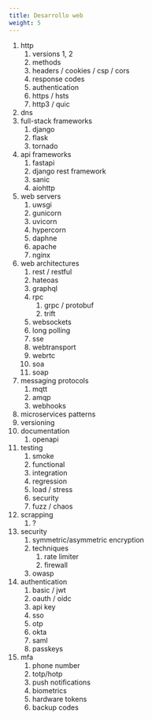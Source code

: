 ```yaml
---
title: Desarrollo web
weight: 5
---
```

1. http
   1. versions 1, 2
   2. methods
   3. headers / cookies / csp / cors
   4. response codes
   5. authentication
   6. https / hsts
   7. http3 / quic
2. dns
3. full-stack frameworks
   1. django
   2. flask
   3. tornado
4. api frameworks
   1. fastapi
   2. django rest framework
   3. sanic
   4. aiohttp
5. web servers
   1. uwsgi
   2. gunicorn
   3. uvicorn
   4. hypercorn
   5. daphne
   6. apache
   7. nginx
6. web architectures
   1. rest / restful
   2. hateoas
   3. graphql
   4. rpc
      1. grpc / protobuf
      2. trift
   5. websockets
   6. long polling
   7. sse
   8. webtransport
   9. webrtc
   10. soa
   11. soap
7. messaging protocols
   1. mqtt
   2. amqp
   3. webhooks
8. microservices patterns
9. versioning
10. documentation
    1. openapi
11. testing
    1. smoke
    2. functional
    3. integration
    4. regression
    5. load / stress
    6. security
    7. fuzz / chaos
12. scrapping
    1. ?
13. security
    1. symmetric/asymmetric encryption
    2. techniques
       1. rate limiter
       2. firewall
    3. owasp
14. authentication
    1. basic / jwt
    2. oauth / oidc
    3. api key
    4. sso
    5. otp
    6. okta
    7. saml
    8. passkeys
15. mfa
    1. phone number
    2. totp/hotp
    3. push notifications
    4. biometrics
    5. hardware tokens
    6. backup codes
